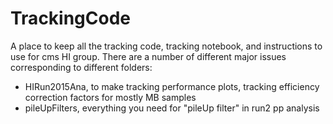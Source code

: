 # TrackingCode
A place to keep all the tracking code, tracking notebook, and instructions to use for cms HI group. There are a number of different major
issues corresponding to different folders:

- HIRun2015Ana, to make tracking performance plots, tracking efficiency correction factors for mostly MB samples
- pileUpFilters, everything you need for "pileUp filter" in run2 pp analysis 




